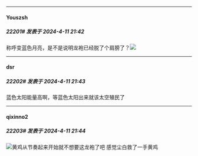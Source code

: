 ﻿
*****

####  Youszsh  
##### 22201#       发表于 2024-4-11 21:42

称呼变蓝色月亮，是不是说明龙袍已经脱了个肩膀了？<img src="https://static.saraba1st.com/image/smiley/face2017/044.png" referrerpolicy="no-referrer">

*****

####  dsr  
##### 22202#       发表于 2024-4-11 21:43

蓝色太阳能量高啊，等蓝色太阳出来就该太空殖民了

*****

####  qixinno2  
##### 22203#       发表于 2024-4-11 21:44

<img src="https://static.saraba1st.com/image/smiley/face2017/067.png" referrerpolicy="no-referrer">黄鸡从节奏起来开始就不想要这龙袍了吧 感觉尘白救了一手黄鸡

